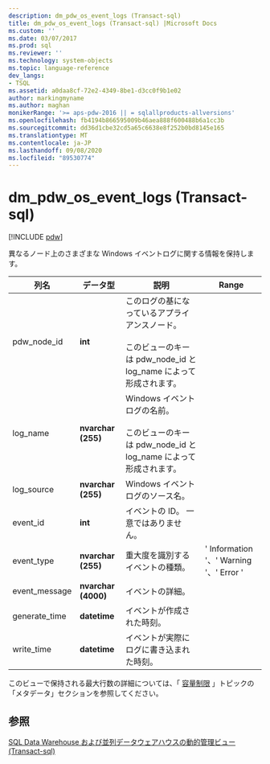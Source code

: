 ```yaml
---
description: dm_pdw_os_event_logs (Transact-sql)
title: dm_pdw_os_event_logs (Transact-sql) |Microsoft Docs
ms.custom: ''
ms.date: 03/07/2017
ms.prod: sql
ms.reviewer: ''
ms.technology: system-objects
ms.topic: language-reference
dev_langs:
- TSQL
ms.assetid: a0daa8cf-72e2-4349-8be1-d3cc0f9b1e02
author: markingmyname
ms.author: maghan
monikerRange: '>= aps-pdw-2016 || = sqlallproducts-allversions'
ms.openlocfilehash: fb4194b866595009b46aea888f600488b6a1cc3b
ms.sourcegitcommit: dd36d1cbe32cd5a65c6638e8f252b0bd8145e165
ms.translationtype: MT
ms.contentlocale: ja-JP
ms.lasthandoff: 09/08/2020
ms.locfileid: "89530774"
---
```

# <a name="sysdm_pdw_os_event_logs-transact-sql"></a>dm_pdw_os_event_logs (Transact-sql)
[!INCLUDE [pdw](../../includes/applies-to-version/pdw.md)]

  異なるノード上のさまざまな Windows イベントログに関する情報を保持します。  
  
|列名|データ型|説明|Range|  
|-----------------|---------------|-----------------|-----------|  
|pdw_node_id|**int**|このログの基になっているアプライアンスノード。<br /><br /> このビューのキーは pdw_node_id と log_name によって形成されます。||  
|log_name|**nvarchar (255)**|Windows イベントログの名前。<br /><br /> このビューのキーは pdw_node_id と log_name によって形成されます。||  
|log_source|**nvarchar (255)**|Windows イベントログのソース名。||  
|event_id|**int**|イベントの ID。 一意ではありません。||  
|event_type|**nvarchar (255)**|重大度を識別するイベントの種類。|' Information '、' Warning '、' Error '|  
|event_message|**nvarchar (4000)**|イベントの詳細。||  
|generate_time|**datetime**|イベントが作成された時刻。||  
|write_time|**datetime**|イベントが実際にログに書き込まれた時刻。||  
  
 このビューで保持される最大行数の詳細については、「 [容量制限](/azure/sql-data-warehouse/sql-data-warehouse-service-capacity-limits#metadata) 」トピックの「メタデータ」セクションを参照してください。 
  
## <a name="see-also"></a>参照  
 [SQL Data Warehouse および並列データウェアハウスの動的管理ビュー &#40;Transact-sql&#41;](../../relational-databases/system-dynamic-management-views/sql-and-parallel-data-warehouse-dynamic-management-views.md)  
  
  
